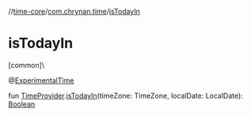 //[time-core](../../index.md)/[com.chrynan.time](index.md)/[isTodayIn](is-today-in.md)

# isTodayIn

[common]\

@[ExperimentalTime](https://kotlinlang.org/api/latest/jvm/stdlib/kotlin.time/-experimental-time/index.html)

fun [TimeProvider](-time-provider/index.md).[isTodayIn](is-today-in.md)(timeZone: TimeZone, localDate: LocalDate): [Boolean](https://kotlinlang.org/api/latest/jvm/stdlib/kotlin/-boolean/index.html)
